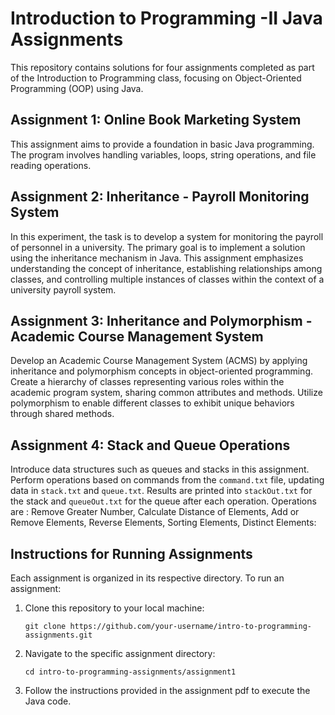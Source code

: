 # Introduction to Programming -II Java Assignments

This repository contains solutions for four assignments completed as part of the Introduction to Programming class, focusing on Object-Oriented Programming (OOP) using Java.

## Assignment 1: Online Book Marketing System

This assignment aims to provide a foundation in basic Java programming. The program involves handling variables, loops, string operations, and file reading operations.

## Assignment 2: Inheritance - Payroll Monitoring System

In this experiment, the task is to develop a system for monitoring the payroll of personnel in a university. The primary goal is to implement a solution using the inheritance mechanism in Java. This assignment emphasizes understanding the concept of inheritance, establishing relationships among classes, and controlling multiple instances of classes within the context of a university payroll system.

## Assignment 3: Inheritance and Polymorphism - Academic Course Management System

Develop an Academic Course Management System (ACMS) by applying inheritance and polymorphism concepts in object-oriented programming. Create a hierarchy of classes representing various roles within the academic program system, sharing common attributes and methods. Utilize polymorphism to enable different classes to exhibit unique behaviors through shared methods.

## Assignment 4: Stack and Queue Operations

Introduce data structures such as queues and stacks in this assignment. Perform operations based on commands from the `command.txt` file, updating data in `stack.txt` and `queue.txt`. Results are printed into `stackOut.txt` for the stack and `queueOut.txt` for the queue after each operation. Operations are : Remove Greater Number, Calculate Distance of Elements, Add or Remove Elements, Reverse Elements, Sorting Elements, Distinct Elements:

## Instructions for Running Assignments

Each assignment is organized in its respective directory. To run an assignment:

1. Clone this repository to your local machine:
   
   ```git clone https://github.com/your-username/intro-to-programming-assignments.git```
   
2. Navigate to the specific assignment directory:
   
   ```cd intro-to-programming-assignments/assignment1```

3. Follow the instructions provided in the assignment pdf to execute the Java code.
